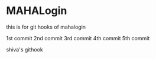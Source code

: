 # MAHALogin
this is for git hooks  of mahalogin

1st commit
2nd commit
3rd commit
4th commit
5th commit

shiva's githook

